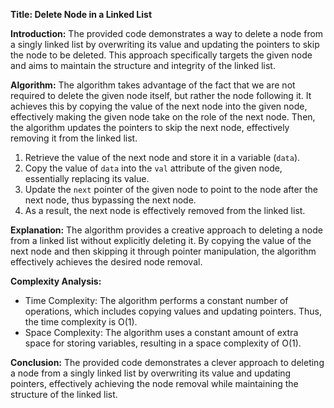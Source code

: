 **Title: Delete Node in a Linked List**

**Introduction:**
The provided code demonstrates a way to delete a node from a singly linked list by overwriting its value and updating the pointers to skip the node to be deleted. This approach specifically targets the given node and aims to maintain the structure and integrity of the linked list.

**Algorithm:**
The algorithm takes advantage of the fact that we are not required to delete the given node itself, but rather the node following it. It achieves this by copying the value of the next node into the given node, effectively making the given node take on the role of the next node. Then, the algorithm updates the pointers to skip the next node, effectively removing it from the linked list.

1. Retrieve the value of the next node and store it in a variable (`data`).
2. Copy the value of `data` into the `val` attribute of the given node, essentially replacing its value.
3. Update the `next` pointer of the given node to point to the node after the next node, thus bypassing the next node.
4. As a result, the next node is effectively removed from the linked list.

**Explanation:**
The algorithm provides a creative approach to deleting a node from a linked list without explicitly deleting it. By copying the value of the next node and then skipping it through pointer manipulation, the algorithm effectively achieves the desired node removal.

**Complexity Analysis:**
- Time Complexity: The algorithm performs a constant number of operations, which includes copying values and updating pointers. Thus, the time complexity is O(1).
- Space Complexity: The algorithm uses a constant amount of extra space for storing variables, resulting in a space complexity of O(1).

**Conclusion:**
The provided code demonstrates a clever approach to deleting a node from a singly linked list by overwriting its value and updating pointers, effectively achieving the node removal while maintaining the structure of the linked list.